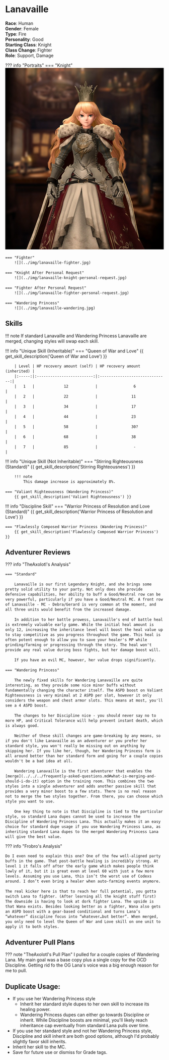 # Lanavaille

**Race**: Human  
**Gender**: Female  
**Type**: Fire  
**Personality**: Good  
**Starting Class**: Knight  
**Class Change**: Fighter  
**Role**: Support, Damage

??? info "Portraits"
    === "Knight"
        ![](../img/lanavaille-knight.jpg)

    === "Fighter"
        ![](../img/lanavaille-fighter.jpg)

    === "Knight After Personal Request"
        ![](../img/lanavaille-knight-personal-request.jpg)

    === "Fighter After Personal Request"
        ![](../img/lanavaille-fighter-personal-request.jpg)

    === "Wandering Princess"
        ![](../img/lanavaille-wandering.jpg)

## Skills

!!! note
    If standard Lanavaille and Wandering Princess Lanavaille are merged, changing styles will swap each skill.

!!! info "Unique Skill (Inheritable)"
    === "Queen of War and Love"
        {{ get_skill_description('Queen of War and Love') }}

        | Level | HP recovery amount (self) | HP recovery amount (inherited) |
        |:-----:|:-------------------------:|:------------------------------:|
        |   1   |             12            |                6               |
        |   2   |             22            |               11               |
        |   3   |             34            |               17               |
        |   4   |             44            |               23               |
        |   5   |             58            |               30?              |
        |   6   |             68            |               38               |
        |   7   |             85            |                -               |
        
!!! info "Unique Skill (Not Inheritable)"
    === "Stirring Righteousness (Standard)"
        {{ get_skill_description('Stirring Righteousness') }}
        
        !!! note
            This damage increase is approximately 8%.

    === "Valiant Righteousness (Wandering Princess)"
        {{ get_skill_description('Valiant Righteousness') }}

!!! info "Discipline Skill"
    === "Warrior Princess of Resolution and Love (Standard)"
        {{ get_skill_description('Warrior Princess of Resolution and Love') }}

    === "Flawlessly Composed Warrior Princess (Wandering Princess)"
        {{ get_skill_description('Flawlessly Composed Warrior Princess') }}
## Adventurer Reviews

??? info "TheAxolotl's Analysis"

    === "Standard"

        Lanavaille is our first Legendary Knight, and she brings some pretty solid utility to your party. Not only does she provide defensive capabilities, her ability to buff a Good/Neutral row can be very powerful, particularly if you have a Good/Neutral MC. A front row of Lanavaille - MC - Debra/Gerard is very common at the moment, and all three units would benefit from the increased damage.

        In addition to her battle prowess, Lanavaille's end of battle heal is extremely valuable early game. While the initial heal amount is only 12, increasing the inheritance level will boost the heal value up to stay competitive as you progress throughout the game. This heal is often potent enough to allow you to save your healer's MP while grinding/farming or progressing through the story. The heal won't provide any real value during boss fights, but her damage boost will.

        If you have an evil MC, however, her value drops significantly.

    === "Wandering Princess"

        The newly fixed skills for Wandering Lanavaille are quite interesting, as they provide some nice minor buffs without fundamentally changing the character itself. The ASPD boost on Valiant Righteousness is very minimal at 2 ASPD per slot, however it only considers the weapon and chest armor slots. This means at most, you'll see a 4 ASPD boost.

        The changes to her Discipline nice - you should never say no to more HP, and Critical Tolerance will help prevent instant death, which is always good.

        Neither of these skill changes are game-breaking by any means, so if you don't like Lanavaille as an adventurer or you prefer her standard style, you won't really be missing out on anything by skipping her. If you like her, though, her Wandering Princess form is all around better than her standard form and going for a couple copies wouldn't be a bad idea at all.

        Wandering Lanavaille is the first adventurer that enables the [merge](../../../frequently-asked-questions.md#what-is-merging-and-should-i-do-it) option in the training room. This combines the two styles into a single adventurer and adds another passive skill that provides a very minor boost to a few stats. There is no real reason not to merge the two styles together. From there, you can choose which style you want to use.

        One key thing to note is that Discipline is tied to the particular style, so standard Lana dupes cannot be used to increase the Discipline of Wandering Princess Lana. This actually makes it an easy choice for standard dupe usage if you use Wandering Princess Lana, as inheriting standard Lana dupes to the merged Wandering Princess Lana will give the best value.

??? info "Frobro's Analysis"

    Do I even need to explain this one? One of the few well-aligned party buffs in the game. That post-battle healing is incredibly strong. At level 1 it falls off after the early game which makes people think lowly of it, but it is great even at level 60 with just a few more levels. Assuming you use Lana, this isn’t the worst use of Codexs around. I don’t even bring a healer when auto-farming events anymore.

    The real kicker here is that to reach her full potential, you gotta switch Lana to fighter. (After learning all the knight stuff first) The downside is having to look at dork fighter Lana. The upside is that Wana exists. Besides looking better as a fighter, Wana also gets an ASPD boost with a gear-based conditional and turns Lana’s “whatever” discipline focus into “whatever…but better”. When merged, you only need to level the Queen of War and Love skill on one unit to apply it to both styles.

## Adventurer Pull Plans

??? note "TheAxolotl's Pull Plan"
    I pulled for a couple copies of Wandering Lana. My main goal was a base copy plus a single copy for the OCD Discipline. Getting rid fo the OG Lana's voice was a big enough reason for me to pull.

## Duplicate Usage:

* If you use her Wandering Princess style
    * Inherit her standard style dupes to her own skill to increase its healing power.
    * Wandering Princess dupes can either go towards Discipline or inherit. While Discipline boosts are minimal, you'll likely reach inheritance cap eventually from standard Lana pulls over time.
* If you use her standard style and not her Wandering Princess style, Discipline and skill inherit are both good options, although I'd probably slightly favor skill inherits.
* Inherit her skill to the MC.
* Save for future use or dismiss for Grade tags.
